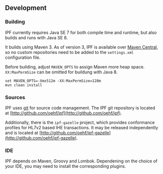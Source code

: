 ## Development

### Building

IPF currently requires Java SE 7 for both compile time and runtime, but also builds and runs with Java SE 8.

It builds using Maven 3. As of version 3, IPF is available over [Maven Central], so no custom repositories need to
be added to the `settings.xml` configuration file.

Before building, adjust `MAVEN_OPTS` to assign Maven more heap space. ``XX:MaxPermSize`` can be omitted for buildung with Java 8.

```
set MAVEN_OPTS=-Xmx512m -XX:MaxPermSize=128m
mvn clean install
```


### Sources

IPF uses [git](http://git-scm.com/) for source code management. The IPF git repository is located at
[http://github.com/oehf/ipf](http://github.com/oehf/ipf).

Additionally, there is the `ipf-gazelle` project, which provides conformance profiles for HL7v2 based IHE transactions.
It may be released independently and is located at [http://github.com/oehf/ipf-gazelle](http://github.com/oehf/ipf-gazelle).


### IDE

IPF depends on Maven, Groovy and Lombok.
Dependening on the choice of your IDE, you may need to install the corresponding plugins.


[Maven Central]: http://search.maven.org